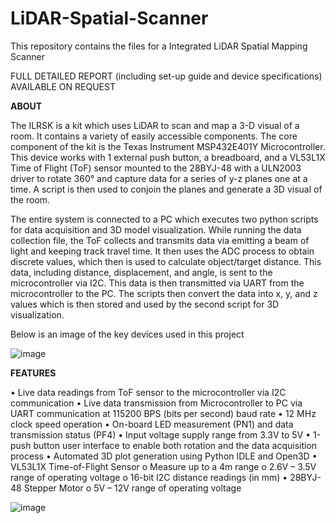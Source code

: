 # LiDAR-Spatial-Scanner
This repository contains the files for a Integrated LiDAR Spatial Mapping Scanner

FULL DETAILED REPORT (including set-up guide and device specifications) AVAILABLE ON REQUEST

**ABOUT**

The ILRSK is a kit which uses LiDAR to scan and map a 3-D visual of a room. It contains a variety of easily accessible components. The core component of the kit is the Texas Instrument MSP432E401Y Microcontroller. This device works with 1 external push button, a breadboard, and a VL53L1X Time of Flight (ToF) sensor mounted to the 28BYJ-48 with a ULN2003 driver to rotate 360° and capture data for a series of y-z planes one at a time. A script is then used to conjoin the planes and generate a 3D visual of the room.

The entire system is connected to a PC which executes two python scripts for data acquisition and 3D model visualization. While running the data collection file, the ToF collects and transmits data via emitting a beam of light and keeping track travel time. It then uses the ADC process to obtain discrete values, which then is used to calculate object/target distance. This data, including distance, displacement, and angle, is sent to the microcontroller via I2C. This data is then transmitted via UART from the microcontroller to the PC. The scripts then convert the data into x, y, and z values which is then stored and used by the second script for 3D visualization.

Below is an image of the key devices used in this project

![image](https://github.com/samarthp3/LiDAR-Spatial-Scanner/assets/113307694/348f2d38-eb5d-47d2-8d0e-77533167db9d)

**FEATURES**

• Live data readings from ToF sensor to the microcontroller via I2C communication
• Live data transmission from Microcontroller to PC via UART communication at 115200 BPS (bits per second) baud rate
• 12 MHz clock speed operation
• On-board LED measurement (PN1) and data transmission status (PF4)
• Input voltage supply range from 3.3V to 5V
• 1-push button user interface to enable both rotation and the data acquisition process
• Automated 3D plot generation using Python IDLE and Open3D
• VL53L1X Time-of-Flight Sensor
    o Measure up to a 4m range
    o 2.6V – 3.5V range of operating voltage
    o 16-bit I2C distance readings (in mm)
• 28BYJ-48 Stepper Motor
    o 5V – 12V range of operating voltage

![image](https://github.com/samarthp3/LiDAR-Spatial-Scanner/assets/113307694/8c81d9ab-ef48-4dcc-8e51-23c6bef6e13c)

